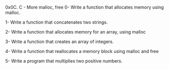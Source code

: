 0x0C. C - More malloc, free
0- Write a function that allocates memory using malloc.

1- Write a function that concatenates two strings.

2- Write a function that allocates memory for an array, using malloc

3- Write a function that creates an array of integers.

4- Write a function that reallocates a memory block using malloc and free

5- Write a program that multiplies two positive numbers.
